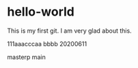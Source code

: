 # hello-world

  This is my first git.
  I am very glad about this.
  
111aaacccaa
bbbb
20200611

masterp
main
